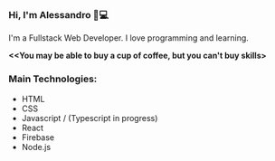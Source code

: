 ### Hi, I'm Alessandro 👋💻

I'm a Fullstack Web Developer. I love programming and learning.

**<<You may be able to buy a cup of coffee, but you can't buy skills>**

### Main Technologies:

- HTML
- CSS
- Javascript / (Typescript in progress)
- React
- Firebase
- Node.js
